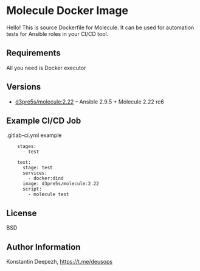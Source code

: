 Molecule Docker Image
=========

Hello! This is source Dockerfile for Molecule. It can be used for automation tests for Ansible roles in your CI/CD tool.

Requirements
------------

All you need is Docker executor

Versions
--------

- [d3pre5s/molecule:2.22](https://hub.docker.com/r/d3pre5s/molecule) – Ansible 2.9.5 + Molecule 2.22 rc6

Example CI/CD Job
-----------------

.gitlab-ci.yml example

```
    stages:
      - test

    test:
      stage: test
      services:
        - docker:dind
      image: d3pre5s/molecule:2.22
      script:
        - molecule test
```

License
-------

BSD

Author Information
------------------

Konstantin Deepezh, https://t.me/deusops

